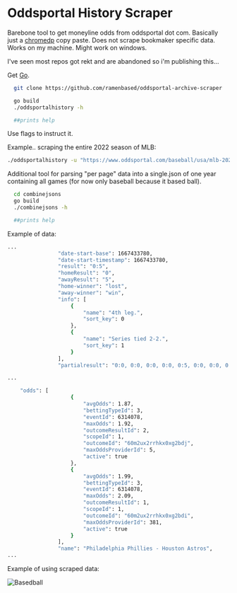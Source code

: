 # Oddsportal History Scraper

Barebone tool to get moneyline odds from oddsportal dot com. Basically just a [chromedp](https://github.com/chromedp/chromedp) copy paste. Does not scrape bookmaker specific data. Works on my machine. Might work on windows. 

I've seen most repos got rekt and are abandoned so i'm publishing this... 

Get [Go](https://go.dev).

```bash
  git clone https://github.com/ramenbased/oddsportal-archive-scraper
```

```bash
  go build
  ./oddsportalhistory -h

  ##prints help
```
Use flags to instruct it.

Example.. scraping the entire 2022 season of MLB:

```bash
./oddsportalhistory -u "https://www.oddsportal.com/baseball/usa/mlb-2022/results/#/page/" -p 55 -s "MLB2022-"
```

Additional tool for parsing "per page" data into a single.json of one year containing all games (for now only baseball because it based ball).

```bash
  cd combinejsons
  go build
  ./combinejsons -h

  ##prints help
```
Example of data:

```bash
...
                "date-start-base": 1667433780,
                "date-start-timestamp": 1667433780,
                "result": "0:5",
                "homeResult": "0",
                "awayResult": "5",
                "home-winner": "lost",
                "away-winner": "win",
                "info": [
                    {
                        "name": "4th leg.",
                        "sort_key": 0
                    },
                    {
                        "name": "Series tied 2-2.",
                        "sort_key": 1
                    }
                ],
                "partialresult": "0:0, 0:0, 0:0, 0:0, 0:5, 0:0, 0:0, 0:0, 0:0",

...

    "odds": [
                    {
                        "avgOdds": 1.87,
                        "bettingTypeId": 3,
                        "eventId": 6314078,
                        "maxOdds": 1.92,
                        "outcomeResultId": 2,
                        "scopeId": 1,
                        "outcomeId": "60m2ux2rrhkx0xg2bdj",
                        "maxOddsProviderId": 5,
                        "active": true
                    },
                    {
                        "avgOdds": 1.99,
                        "bettingTypeId": 3,
                        "eventId": 6314078,
                        "maxOdds": 2.09,
                        "outcomeResultId": 1,
                        "scopeId": 1,
                        "outcomeId": "60m2ux2rrhkx0xg2bdi",
                        "maxOddsProviderId": 381,
                        "active": true
                    }
                ],
                "name": "Philadelphia Phillies - Houston Astros",
...

```

Example of using scraped data:

![Basedball](https://i.imgur.com/dKwvJAj.png)
